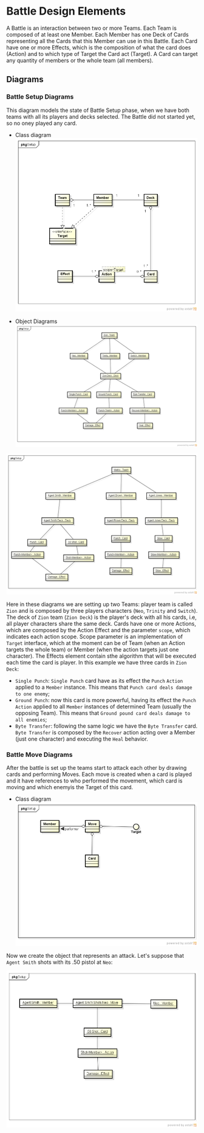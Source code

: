# Battle Design Elements

A Battle is an interaction between two or more Teams. Each Team is composed of
at least one Member. Each Member has one Deck of Cards representing all the Cards
that this Member can use in this Battle. Each Card have one or more Effects, which is the 
composition of what the card does (Action) and to which type of Target the Card act 
(Target). A Card can target any quantity of members or the whole team (all members).

## Diagrams

### Battle Setup Diagrams

This diagram models the state of Battle Setup phase, when we have both teams with
all its players and decks selected. The Battle did not started yet, so no oney played 
any card.

- Class diagram
![Battle Setup Class Diagram](BattleSetupClass.png)

- Object Diagrams
![Battle Setup Player Team Diagram](BattleSetupPlayer.png)

![Battle Setup Enemy Team Diagram](BattleSetupEnemy.png)

Here in these diagrams we are setting up two Teams: player team is called `Zion` and is 
composed by three players characters (`Neo`, `Trinity` and `Switch`). The deck of `Zion`
team (`Zion Deck`) is the player's deck with all his cards, i.e, all player characters
share the same deck. Cards have one or more Actions, which are composed by the Action
Effect and the parameter `scope`, which indicates each action scope. Scope parameter
is an implementation of `Target` interface, which at the moment can be of Team 
(when an Action targets the whole team) or Member (when the action targets just one 
character). The Effects element contain sthe algorithm that will be executed each time
the card is player.
In this example we have three cards in `Zion Deck`:
- `Single Punch`: `Single Punch` card have as its effect the `Punch` `Action` applied to
a `Member` instance. This means that `Punch card deals damage to one enemy`;
- `Ground Punch`: now this card is more powerful, having its effect the `Punch` `Action` 
applied to all `Member` instances of determined Team (usually the opposing Team). 
This means that `Ground pound card deals damage to all enemies`;
- `Byte Transfer`: following the same logic we have the `Byte Transfer` card. `Byte Transfer` 
is composed by the `Recover` action acting over a Member (just one character) and executing
the `Heal` behavior.


### Battle Move Diagrams

After the battle is set up the teams start to attack each other by drawing cards and performing
Moves. Each move is created when a card is played and it have references to who performed the movement,
which card is moving and which enemyis the Target of this card.

- Class diagram
![Battle Setup Class Diagram](BattleMoveClass.png)

Now we create the object that represents an attack. Let's suppose that `Agent Smith` shots with its .50 pistol
at `Neo`:

![Battle Setup Player Team Diagram](BattleMoveEnemy.png)